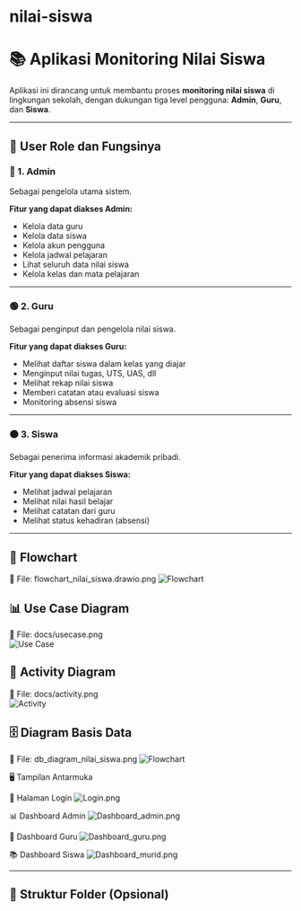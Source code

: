 # nilai-siswa
# 📚 Aplikasi Monitoring Nilai Siswa

Aplikasi ini dirancang untuk membantu proses **monitoring nilai siswa** di lingkungan sekolah, dengan dukungan tiga level pengguna: **Admin**, **Guru**, dan **Siswa**.

---

## 👥 User Role dan Fungsinya

### 🔷 1. Admin
Sebagai pengelola utama sistem.

**Fitur yang dapat diakses Admin:**
- Kelola data guru
- Kelola data siswa
- Kelola akun pengguna
- Kelola jadwal pelajaran
- Lihat seluruh data nilai siswa
- Kelola kelas dan mata pelajaran

---

### 🟢 2. Guru
Sebagai penginput dan pengelola nilai siswa.

**Fitur yang dapat diakses Guru:**
- Melihat daftar siswa dalam kelas yang diajar
- Menginput nilai tugas, UTS, UAS, dll
- Melihat rekap nilai siswa
- Memberi catatan atau evaluasi siswa
- Monitoring absensi siswa

---

### 🟠 3. Siswa
Sebagai penerima informasi akademik pribadi.

**Fitur yang dapat diakses Siswa:**
- Melihat jadwal pelajaran
- Melihat nilai hasil belajar
- Melihat catatan dari guru
- Melihat status kehadiran (absensi)

---

## 🧭 Flowchart
📌 File: flowchart_nilai_siswa.drawio.png
![Flowchart](flowchart_nilai_siswa.drawio.png)


## 📊 Use Case Diagram
📌 File: docs/usecase.png  
![Use Case](usecase.drawio.png)

## 🔄 Activity Diagram
📌 File: docs/activity.png  
![Activity](Diagram_activity_nilai_siswa.drawio.png)

## 🗄 Diagram Basis Data
📌 File: db_diagram_nilai_siswa.png
![Flowchart](db_diagram_nilai_siswa.png)

🖥 Tampilan Antarmuka

🔐 Halaman Login
![Login.png](sketsa1.jpg)


📊 Dashboard Admin
![Dashboard_admin.png](sketsa2.jpg)


📌 Dashboard Guru
![Dashboard_guru.png](sketsa3.jpg)


📚 Dashboard Siswa
![Dashboard_murid.png](sketsa4.jpg)


---

## 📌 Struktur Folder (Opsional)
